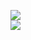[![](https://img.shields.io/badge/Made%20With-Github%20Spray-lightgrey.svg?style=for-the-badge&logo=github)](https://github.com/Annihil/github-spray#14594)  
[![](https://i.imgur.com/2DrTn0Z.gif)](https://github.com/Annihil/github-spray)